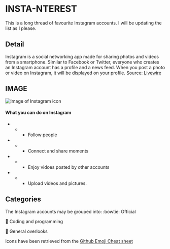 # INSTA-NTEREST
This is a long thread of favourite Instagram accounts. I will be updating the list as I please.
## Detail
Instagram is a social networking app made for sharing photos and videos from a smartphone.
Similar to Facebook or Twitter, everyone who creates an Instagram account has a profile and a news feed.
When you post a photo or video on Instagram, it will be displayed on your profile. Source: [Livewire](https://www.lifewire.com/what-is-instagram-3486316)

## IMAGE
![Image of Instagram icon](https://www.sketchappsources.com/resources/source-image/instagram-ios-template-stevejones.jpg)
#### What you can do on Instagram 
- - - Follow people
- - - Connect and share moments
- - - Enjoy vidoes posted by other accounts
- - - Upload videos and pictures.


## Categories
The Instagram accounts may be grouped into:
:bowtie: Official

:small_red_triangle_down: Coding and programming

:small_red_triangle_down: General overlooks

Icons have been retrieved from the [Github Emoji Cheat sheet](https://www.webpagefx.com/tools/emoji-cheat-sheet/)
